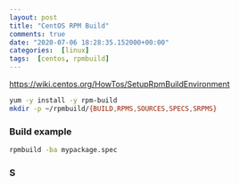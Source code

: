 ```yaml
---
layout: post
title: "CentOS RPM Build"
comments: true
date: "2020-07-06 18:28:35.152000+00:00"
categories:  [linux]
tags:  [centos, rpmbuild]
---
```



https://wiki.centos.org/HowTos/SetupRpmBuildEnvironment

```bash
yum -y install -y rpm-build
mkdir -p ~/rpmbuild/{BUILD,RPMS,SOURCES,SPECS,SRPMS}
```

### Build example
```bash
rpmbuild -ba mypackage.spec
```

### S




